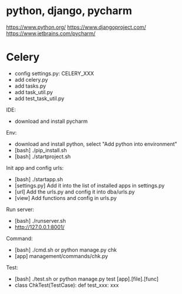 # python, django, pycharm
https://www.python.org/
https://www.djangoproject.com/
https://www.jetbrains.com/pycharm/

# Celery
- config settings.py: CELERY_XXX
- add celery.py
- add tasks.py
- add task_util.py
- add test_task_util.py

IDE:
- download and install pycharm

Env:
- download and install python, select "Add python into environment"
- [bash] ./pip_install.sh
- [bash] ./startproject.sh

Init app and config urls:
- [bash] ./startapp.sh
- [settings.py] Add it into the list of installed apps in settings.py
- [url] Add the urls.py and config it into dba/urls.py
- [view] Add functions and config in urls.py

Run server:
- [bash] ./runserver.sh
- http://127.0.0.1:8001/

Command:
- [bash] ./cmd.sh or python manage.py chk
- [app] management/commands/chk.py

Test:
- [bash] ./test.sh or python manage.py test [app].[file].[func]
- class ChkTest(TestCase): def test_xxx: xxx
